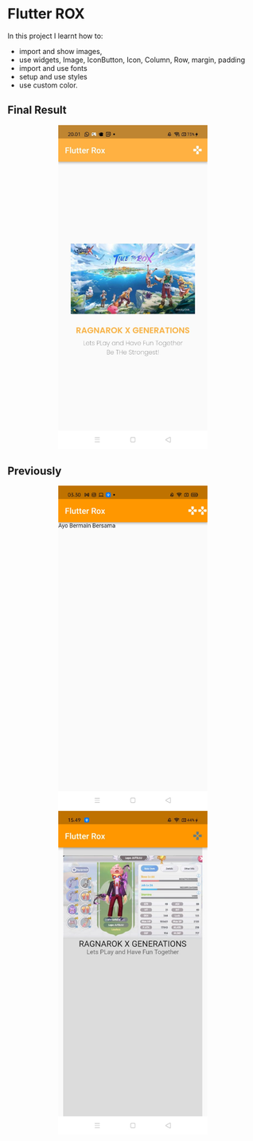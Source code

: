 # Flutter ROX
In this project I learnt how to:
- import and show images, 
- use widgets, Image, IconButton, Icon, Column, Row, margin, padding
- import and use fonts
- setup and use styles
- use custom color. 

## Final Result 
<div align='center'>
  <img src="https://github.com/habiibullahm/flutter_rox/blob/main/screenshot/3.jpg" width="300"/>
</div>

## Previously
<div align='center'>
  <img src="https://github.com/habiibullahm/flutter_rox/blob/main/screenshot/1.jpeg" width="300"/>
  <img src="https://github.com/habiibullahm/flutter_rox/blob/main/screenshot/2.jpeg" width="300"/>
</div>
